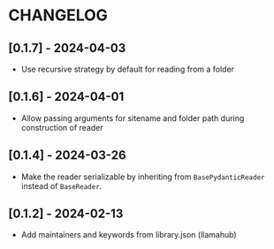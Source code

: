 # CHANGELOG

## [0.1.7] - 2024-04-03

- Use recursive strategy by default for reading from a folder

## [0.1.6] - 2024-04-01

- Allow passing arguments for sitename and folder path during construction of reader

## [0.1.4] - 2024-03-26

- Make the reader serializable by inheriting from `BasePydanticReader` instead of `BaseReader`.

## [0.1.2] - 2024-02-13

- Add maintainers and keywords from library.json (llamahub)
